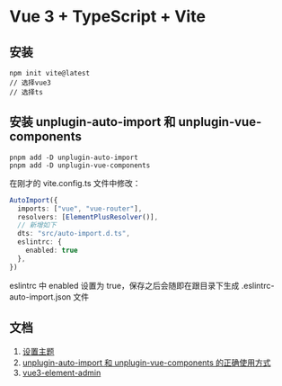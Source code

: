 # Vue 3 + TypeScript + Vite

## 安装 
```shell
npm init vite@latest
// 选择vue3
// 选择ts
```

## 安装 unplugin-auto-import 和 unplugin-vue-components
```shell
pnpm add -D unplugin-auto-import
pnpm add -D unplugin-vue-components
```
在刚才的 vite.config.ts 文件中修改：
```ts
AutoImport({
  imports: ["vue", "vue-router"],
  resolvers: [ElementPlusResolver()],
  // 新增如下
  dts: "src/auto-import.d.ts",
  eslintrc: {
    enabled: true
  },
})
```
eslintrc 中 enabled 设置为 true，保存之后会随即在跟目录下生成 .eslintrc-auto-import.json 文件

## 文档
1. [设置主题](https://juejin.cn/post/7224145268739620923)
2. [unplugin-auto-import 和 unplugin-vue-components 的正确使用方式](https://blog.csdn.net/goodcto/article/details/130022782)
3. [vue3-element-admin](https://github.com/jack-pearson/vue3-element-admin)